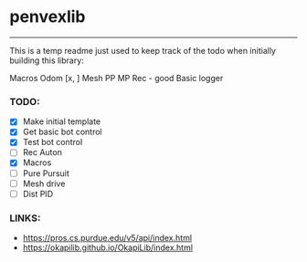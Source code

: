 # penvexlib

---

This is a temp readme just used to keep track of the todo when initially building this library:

Macros
Odom [x, ]
Mesh
PP
MP
Rec - good
Basic logger

### TODO:

- [x] Make initial template
- [x] Get basic bot control
- [x] Test bot control
- [ ] Rec Auton
- [x] Macros
- [ ] Pure Pursuit
- [ ] Mesh drive
- [ ] Dist PID

### LINKS:

* https://pros.cs.purdue.edu/v5/api/index.html
* https://okapilib.github.io/OkapiLib/index.html
